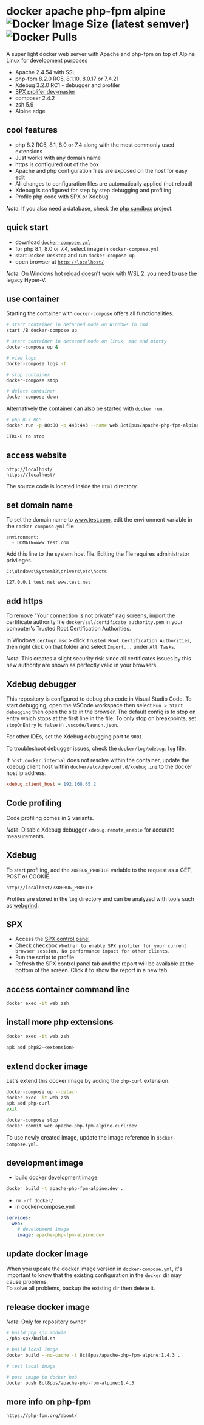 # docker apache php-fpm alpine ![Docker Image Size (latest semver)](https://img.shields.io/docker/image-size/8ct8pus/apache-php-fpm-alpine?sort=semver) ![Docker Pulls](https://img.shields.io/docker/pulls/8ct8pus/apache-php-fpm-alpine)

A super light docker web server with Apache and php-fpm on top of Alpine Linux for development purposes

- Apache 2.4.54 with SSL
- php-fpm 8.2.0 RC5, 8.1.10, 8.0.17 or 7.4.21
- Xdebug 3.2.0 RC1 - debugger and profiler
- [SPX prolifer dev-master](https://github.com/NoiseByNorthwest/php-spx)
- composer 2.4.2
- zsh 5.9
- Alpine edge

## cool features

- php 8.2 RC5, 8.1, 8.0 or 7.4 along with the most commonly used extensions
- Just works with any domain name
- https is configured out of the box
- Apache and php configuration files are exposed on the host for easy edit
- All changes to configuration files are automatically applied (hot reload)
- Xdebug is configured for step by step debugging and profiling
- Profile php code with SPX or Xdebug

_Note_: If you also need a database, check the [php sandbox](https://github.com/8ctopus/php-sandbox) project.

## quick start

- download [`docker-compose.yml`](https://github.com/8ctopus/apache-php-fpm-alpine/blob/master/docker-compose.yml)
- for php 8.1, 8.0 or 7.4, select image in `docker-compose.yml`
- start `Docker Desktop` and run `docker-compose up`
- open browser at [`http://localhost/`](http://localhost/)

_Note_: On Windows [hot reload doesn't work with WSL 2](https://github.com/microsoft/WSL/issues/4739), you need to use the legacy Hyper-V.

## use container

Starting the container with `docker-compose` offers all functionalities.

```sh
# start container in detached mode on Windows in cmd
start /B docker-compose up

# start container in detached mode on linux, mac and mintty
docker-compose up &

# view logs
docker-compose logs -f

# stop container
docker-compose stop

# delete container
docker-compose down
```

Alternatively the container can also be started with `docker run`.

```sh
# php 8.2 RC5
docker run -p 80:80 -p 443:443 --name web 8ct8pus/apache-php-fpm-alpine:1.4.3

CTRL-C to stop
```

## access website

    http://localhost/
    https://localhost/

The source code is located inside the `html` directory.

## set domain name

To set the domain name to www.test.com, edit the environment variable in the `docker-compose.yml` file

    environment:
      - DOMAIN=www.test.com

Add this line to the system host file. Editing the file requires administrator privileges.

    C:\Windows\System32\drivers\etc\hosts

    127.0.0.1 test.net www.test.net

## add https

To remove "Your connection is not private" nag screens, import the certificate authority file `docker/ssl/certificate_authority.pem` in your computer's Trusted Root Certification Authorities.

In Windows `certmgr.msc` > click `Trusted Root Certification Authorities`, then right click on that folder and select `Import...` under `All Tasks`.

_Note_: This creates a slight security risk since all certificates issues by this new authority are shown as perfectly valid in your browsers.

## Xdebug debugger

This repository is configured to debug php code in Visual Studio Code. To start debugging, open the VSCode workspace then select `Run > Start debugging` then open the site in the browser.
The default config is to stop on entry which stops at the first line in the file. To only stop on breakpoints, set `stopOnEntry` to `false` in `.vscode/launch.json`.

For other IDEs, set the Xdebug debugging port to `9001`.

To troubleshoot debugger issues, check the `docker/log/xdebug.log` file.

If `host.docker.internal` does not resolve within the container, update the xdebug client host within `docker/etc/php/conf.d/xdebug.ini` to the docker host ip address.

```ini
xdebug.client_host = 192.168.65.2
```

## Code profiling

Code profiling comes in 2 variants.

_Note_: Disable Xdebug debugger `xdebug.remote_enable` for accurate measurements.

## Xdebug

To start profiling, add the `XDEBUG_PROFILE` variable to the request as a GET, POST or COOKIE.

    http://localhost/?XDEBUG_PROFILE

Profiles are stored in the `log` directory and can be analyzed with tools such as [webgrind](https://github.com/jokkedk/webgrind).

## SPX

- Access the [SPX control panel](http://localhost/?SPX_KEY=dev&SPX_UI_URI=/)
- Check checkbox `Whether to enable SPX profiler for your current browser session. No performance impact for other clients.`
- Run the script to profile
- Refresh the SPX control panel tab and the report will be available at the bottom of the screen. Click it to show the report in a new tab.

## access container command line

```sh
docker exec -it web zsh
```

## install more php extensions

```sh
docker exec -it web zsh

apk add php82-<extension>
```

## extend docker image

Let's extend this docker image by adding the `php-curl` extension.

```sh
docker-compose up --detach
docker exec -it web zsh
apk add php-curl
exit

docker-compose stop
docker commit web apache-php-fpm-alpine-curl:dev
```

To use newly created image, update the image reference in `docker-compose.yml`.

## development image

- build docker development image

```sh
docker build -t apache-php-fpm-alpine:dev .
```

- `rm -rf docker/`
- in docker-compose.yml

```yaml
services:
  web:
    # development image
    image: apache-php-fpm-alpine:dev
```

## update docker image

When you update the docker image version in `docker-compose.yml`, it's important to know that the existing configuration in the `docker` dir may cause problems.\
To solve all problems, backup the existing dir then delete it.

## release docker image

_Note_: Only for repository owner

```sh
# build php spx module
./php-spx/build.sh

# build local image
docker build --no-cache -t 8ct8pus/apache-php-fpm-alpine:1.4.3 .

# test local image

# push image to docker hub
docker push 8ct8pus/apache-php-fpm-alpine:1.4.3
```

## more info on php-fpm

    https://php-fpm.org/about/
